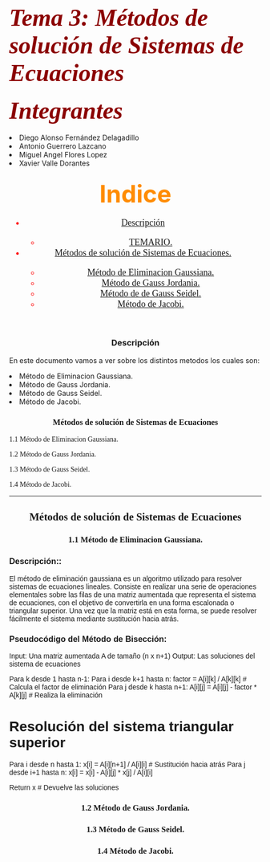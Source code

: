 <h1> <font color = "darkred" size="+5" font face = "cooper black"> <b> <i> Tema 3: Métodos de solución de Sistemas de Ecuaciones </i> </b> </font> </h1>

<h4 aling = "center"> <font color = "darkred" size="+5" font face = "cooper black"> <b> <i> Integrantes </i> </b> </font> </h4>

  <li>Diego Alonso Fernández Delagadillo</li>
  <li> Antonio Guerrero Lazcano</li>
  <li>Miguel Angel Flores Lopez</li>
  <li>Xavier Valle Dorantes</li>
  
<h3 align = "center"> <font color = "darkorange" size = "+6"  font face = "bauhaus 93">  Indice </font> </h3>
<header> <font color = "red" size="+1" font face = "aharoni">
                <nav class="navegacion">
                    <ul class="Indice">
                       <li> <a href="#Descripción"> Descripción</a> <br> </li>
                            <ul class="subindice"> 
                                <li> <a href="#TEMARIO"> TEMARIO. </a> </li>  
                            </ul>
                      <li> <a href="#Métodos de solución de Sistemas de Ecuaciones"> Métodos de solución de Sistemas de Ecuaciones. </a> <br> </li>
                            <ul class="subindice"> 
                                <li> <a href="#Método de Eliminacion Gaussiana"> Método de Eliminacion Gaussiana. </a> </li>
                                <li> <a href="#Método de Gauss Jordania"> Método de Gauss Jordania. </a> </li>
                                <li> <a href="#Método de Gauss Seidel"> Método de de Gauss Seidel. </a> </li> 
                                <li> <a href="#Método Jacobi"> Método de Jacobi. </a> </li> 
                            </ul>
                    </ul>
                </nav>
            </font> </header>


<h3 align = "center"> <font  font face = "bauhaus 93">  <a name="Descripción"> Descripción</a> </font> </h3>

En este documento vamos a ver sobre los distintos metodos los cuales son:
                                <li>Método de Eliminacion Gaussiana. </a> </li>
                                <li>Método de Gauss Jordania. </a> </li>
                                <li>Método de Gauss Seidel. </a> </li> 
                                <li>Método de Jacobi. </a> </li> 


<h3 align = "center"> <font font face = "forte"> <a name="Métodos de solución de Sistemas de Ecuaciones"> Métodos de solución de Sistemas de Ecuaciones  </front> </h3>

   
  1.1 Método de Eliminacion Gaussiana.
   
  1.2 Método de Gauss Jordania.  
  
  1.3 Método de Gauss Seidel.   

  1.4 Método de Jacobi.

---------------------------------------------------------------------------------------------------------------------------------------------------------------------------------------------------------------

<h2 align = "center"> <font font face = "forte"> <a name="Métodos de solución de Sistemas de Ecuaciones"> Métodos de solución de Sistemas de Ecuaciones  </front> </h2>

<h3 align = "center"> <font font face = "forte">  1.1 Método de Eliminacion Gaussiana. </h3>

<h3> <font font face = "arial"> Descripción:: </h3>

El método de eliminación gaussiana es un algoritmo utilizado para resolver sistemas de ecuaciones lineales. Consiste en realizar una serie de operaciones elementales sobre las filas de una matriz aumentada que representa el sistema de ecuaciones, con el objetivo de convertirla en una forma escalonada o triangular superior. Una vez que la matriz está en esta forma, se puede resolver fácilmente el sistema mediante sustitución hacia atrás.

<h3> <font font face = "arial">Pseudocódigo del Método de Bisección:</h3>
  
Input: Una matriz aumentada A de tamaño (n x n+1)
Output: Las soluciones del sistema de ecuaciones

Para k desde 1 hasta n-1:
    Para i desde k+1 hasta n:
        factor = A[i][k] / A[k][k]  # Calcula el factor de eliminación
        Para j desde k hasta n+1:
            A[i][j] = A[i][j] - factor * A[k][j]  # Realiza la eliminación

# Resolución del sistema triangular superior
Para i desde n hasta 1:
    x[i] = A[i][n+1] / A[i][i]  # Sustitución hacia atrás
    Para j desde i+1 hasta n:
        x[i] = x[i] - A[i][j] * x[j] / A[i][i]

Return x  # Devuelve las soluciones



<h3 align = "center"> <font font face = "forte">  1.2 Método de Gauss Jordania. </h3>


<h3 align = "center"> <font font face = "forte">  1.3 Método de Gauss Seidel. </h3>


<h3 align = "center"> <font font face = "forte">  1.4 Método de Jacobi. </h3>


